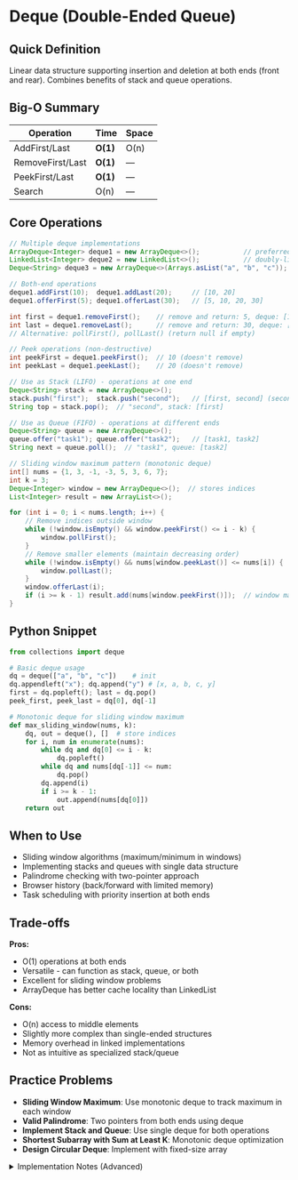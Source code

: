 # Deque (Double-Ended Queue)

## Quick Definition

Linear data structure supporting insertion and deletion at both ends (front and rear). Combines benefits of stack and queue operations.

## Big-O Summary

| Operation | Time | Space |
|-----------|------|-------|
| AddFirst/Last | **O(1)** | O(n) |
| RemoveFirst/Last | **O(1)** | — |
| PeekFirst/Last | **O(1)** | — |
| Search | O(n) | — |

## Core Operations

```java
// Multiple deque implementations
ArrayDeque<Integer> deque1 = new ArrayDeque<>();           // preferred, resizable array
LinkedList<Integer> deque2 = new LinkedList<>();           // doubly-linked implementation
Deque<String> deque3 = new ArrayDeque<>(Arrays.asList("a", "b", "c"));

// Both-end operations
deque1.addFirst(10);  deque1.addLast(20);     // [10, 20]
deque1.offerFirst(5); deque1.offerLast(30);   // [5, 10, 20, 30]

int first = deque1.removeFirst();    // remove and return: 5, deque: [10, 20, 30]
int last = deque1.removeLast();      // remove and return: 30, deque: [10, 20]
// Alternative: pollFirst(), pollLast() (return null if empty)

// Peek operations (non-destructive)
int peekFirst = deque1.peekFirst();  // 10 (doesn't remove)
int peekLast = deque1.peekLast();    // 20 (doesn't remove)

// Use as Stack (LIFO) - operations at one end
Deque<String> stack = new ArrayDeque<>();
stack.push("first");  stack.push("second");   // [first, second] (second on top)
String top = stack.pop();  // "second", stack: [first]

// Use as Queue (FIFO) - operations at different ends  
Deque<String> queue = new ArrayDeque<>();
queue.offer("task1"); queue.offer("task2");   // [task1, task2]
String next = queue.poll();  // "task1", queue: [task2]

// Sliding window maximum pattern (monotonic deque)
int[] nums = {1, 3, -1, -3, 5, 3, 6, 7};
int k = 3;
Deque<Integer> window = new ArrayDeque<>();  // stores indices
List<Integer> result = new ArrayList<>();

for (int i = 0; i < nums.length; i++) {
    // Remove indices outside window
    while (!window.isEmpty() && window.peekFirst() <= i - k) {
        window.pollFirst();
    }
    // Remove smaller elements (maintain decreasing order)
    while (!window.isEmpty() && nums[window.peekLast()] <= nums[i]) {
        window.pollLast();
    }
    window.offerLast(i);
    if (i >= k - 1) result.add(nums[window.peekFirst()]);  // window maximum
}
```

## Python Snippet

```python
from collections import deque

# Basic deque usage
dq = deque(["a", "b", "c"])    # init
dq.appendleft("x"); dq.append("y") # [x, a, b, c, y]
first = dq.popleft(); last = dq.pop()
peek_first, peek_last = dq[0], dq[-1]

# Monotonic deque for sliding window maximum
def max_sliding_window(nums, k):
    dq, out = deque(), []  # store indices
    for i, num in enumerate(nums):
        while dq and dq[0] <= i - k:
            dq.popleft()
        while dq and nums[dq[-1]] <= num:
            dq.pop()
        dq.append(i)
        if i >= k - 1:
            out.append(nums[dq[0]])
    return out
```

## When to Use

- Sliding window algorithms (maximum/minimum in windows)
- Implementing stacks and queues with single data structure
- Palindrome checking with two-pointer approach
- Browser history (back/forward with limited memory)
- Task scheduling with priority insertion at both ends

## Trade-offs

**Pros:**

- O(1) operations at both ends
- Versatile - can function as stack, queue, or both
- Excellent for sliding window problems
- ArrayDeque has better cache locality than LinkedList

**Cons:**

- O(n) access to middle elements
- Slightly more complex than single-ended structures
- Memory overhead in linked implementations
- Not as intuitive as specialized stack/queue

## Practice Problems

- **Sliding Window Maximum**: Use monotonic deque to track maximum in each window
- **Valid Palindrome**: Two pointers from both ends using deque
- **Implement Stack and Queue**: Use single deque for both operations
- **Shortest Subarray with Sum at Least K**: Monotonic deque optimization
- **Design Circular Deque**: Implement with fixed-size array

<details>
<summary>Implementation Notes (Advanced)</summary>

### Implementation Choices

- **ArrayDeque**: Circular array, preferred for performance
- **LinkedList**: Doubly-linked nodes, implements Deque interface
- **Custom circular buffer**: Fixed-size for memory-constrained environments

### ArrayDeque Internals

- **Circular array**: Head and tail pointers wrap around
- **Growth strategy**: Doubles capacity when full, reorders elements
- **Initial capacity**: 16 elements, grows as needed

### Performance Characteristics

- **Cache locality**: ArrayDeque superior due to array-based storage
- **Memory overhead**: ArrayDeque ~25-50%, LinkedList ~200%
- **Thread safety**: Neither ArrayDeque nor LinkedList are thread-safe

### Monotonic Deque Pattern

- **Increasing**: Remove larger elements from rear before insertion
- **Decreasing**: Remove smaller elements from rear before insertion
- **Window management**: Remove elements outside current window from front

### Design Patterns

- **Adapter pattern**: Single deque implementing multiple interfaces
- **Strategy pattern**: Choose implementation based on access patterns

</details>
